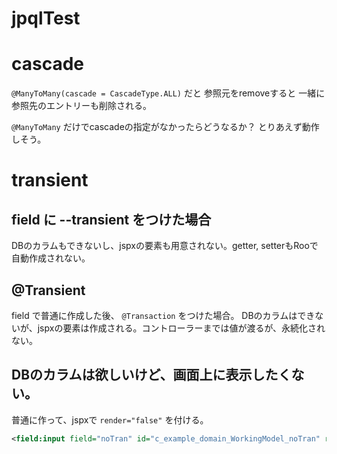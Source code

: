 # jpqlTest

# cascade
`@ManyToMany(cascade = CascadeType.ALL)` だと 参照元をremoveすると
一緒に参照先のエントリーも削除される。

`@ManyToMany` だけでcascadeの指定がなかったらどうなるか？
とりあえず動作しそう。

# transient

## field に --transient をつけた場合
DBのカラムもできないし、jspxの要素も用意されない。getter, setterもRooで自動作成されない。

## @Transient
field で普通に作成した後、 `@Transaction` をつけた場合。
DBのカラムはできないが、jspxの要素は作成される。コントローラーまでは値が渡るが、永続化されない。

## DBのカラムは欲しいけど、画面上に表示したくない。
普通に作って、jspxで `render="false"` を付ける。

```xml
<field:input field="noTran" id="c_example_domain_WorkingModel_noTran" render="false" z="user_modified"/>
```
